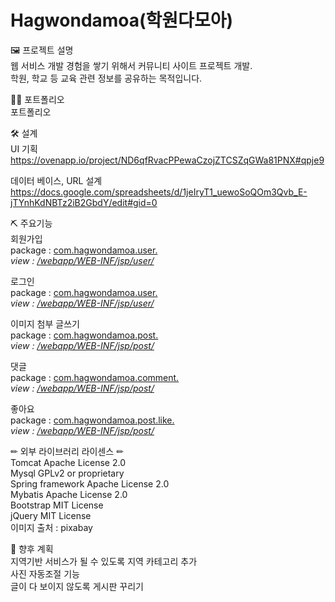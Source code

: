 # Hagwondamoa(학원다모아)
🖼 프로젝트 설명<br>
웹 서비스 개발 경험을 쌓기 위해서 커뮤니티 사이트 프로젝트 개발.<br>
학원, 학교 등 교육 관련 정보를 공유하는 목적입니다.<br>

👩‍🏫 포트폴리오<br>
포트폴리오<br>

🛠 설계<br>
UI 기획<br>
https://ovenapp.io/project/ND6qfRvacPPewaCzojZTCSZqGWa81PNX#qpje9<br>

데이터 베이스, URL 설계<br>
https://docs.google.com/spreadsheets/d/1jeIryT1_uewoSoQOm3Qvb_E-jTYnhKdNBTz2iB2GbdY/edit#gid=0<br>

⛏ 주요기능<br>
회원가입<br>
package : <a href="https://github.com/circleash/Hagwondamoa/tree/develop/src/main/java/com/hagwondamoa/user">com.hagwondamoa.user.*<br></a>
view : <a href="https://github.com/circleash/Hagwondamoa/tree/develop/src/main/webapp/WEB-INF/jsp/user">/webapp/WEB-INF/jsp/user/*<br></a>

로그인<br>
package : <a href="https://github.com/circleash/Hagwondamoa/tree/develop/src/main/java/com/hagwondamoa/user">com.hagwondamoa.user.*<br></a>
view : <a href="https://github.com/circleash/Hagwondamoa/tree/develop/src/main/webapp/WEB-INF/jsp/user">/webapp/WEB-INF/jsp/user/*<br></a>

이미지 첨부 글쓰기<br>
package : <a href="https://github.com/circleash/Hagwondamoa/tree/develop/src/main/java/com/hagwondamoa/post">com.hagwondamoa.post.*<br></a>
view : <a href="https://github.com/circleash/Hagwondamoa/tree/develop/src/main/webapp/WEB-INF/jsp/post">/webapp/WEB-INF/jsp/post/*<br></a>

댓글<br>
package : <a href="https://github.com/circleash/Hagwondamoa/tree/develop/src/main/java/com/hagwondamoa/post/comment">com.hagwondamoa.comment.*<br></a>
view : <a href="https://github.com/circleash/Hagwondamoa/tree/develop/src/main/webapp/WEB-INF/jsp/post">/webapp/WEB-INF/jsp/post/*<br></a>

좋아요<br>
package : <a href="https://github.com/circleash/Hagwondamoa/tree/develop/src/main/java/com/hagwondamoa/post/like">com.hagwondamoa.post.like.*<br></a>
view : <a href="https://github.com/circleash/Hagwondamoa/tree/develop/src/main/webapp/WEB-INF/jsp/post">/webapp/WEB-INF/jsp/post/*<br></a>

✏ 외부 라이브러리 라이센스 ✏<br>
Tomcat Apache License 2.0<br>
Mysql GPLv2 or proprietary<br>
Spring framework Apache License 2.0<br>
Mybatis Apache License 2.0<br>
Bootstrap MIT License<br>
jQuery MIT License<br>
이미지 출처 : pixabay<br>

🎁 향후 계획<br>
지역기반 서비스가 될 수 있도록 지역 카테고리 추가<br>
사진 자동조절 기능<br>
글이 다 보이지 않도록 게시판 꾸리기<br>
